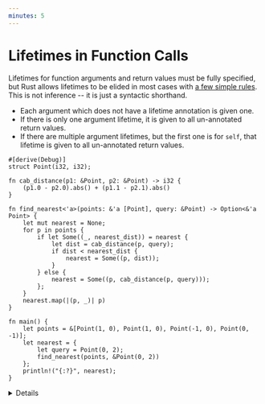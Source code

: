 ```yaml
---
minutes: 5
---
```


# Lifetimes in Function Calls

Lifetimes for function arguments and return values must be fully specified, but
Rust allows lifetimes to be elided in most cases with
[a few simple rules](https://doc.rust-lang.org/nomicon/lifetime-elision.html).
This is not inference -- it is just a syntactic shorthand.

- Each argument which does not have a lifetime annotation is given one.
- If there is only one argument lifetime, it is given to all un-annotated return
  values.
- If there are multiple argument lifetimes, but the first one is for `self`,
  that lifetime is given to all un-annotated return values.

```rust,editable
#[derive(Debug)]
struct Point(i32, i32);

fn cab_distance(p1: &Point, p2: &Point) -> i32 {
    (p1.0 - p2.0).abs() + (p1.1 - p2.1).abs()
}

fn find_nearest<'a>(points: &'a [Point], query: &Point) -> Option<&'a Point> {
    let mut nearest = None;
    for p in points {
        if let Some((_, nearest_dist)) = nearest {
            let dist = cab_distance(p, query);
            if dist < nearest_dist {
                nearest = Some((p, dist));
            }
        } else {
            nearest = Some((p, cab_distance(p, query)));
        };
    }
    nearest.map(|(p, _)| p)
}

fn main() {
    let points = &[Point(1, 0), Point(1, 0), Point(-1, 0), Point(0, -1)];
    let nearest = {
        let query = Point(0, 2);
        find_nearest(points, &Point(0, 2))
    };
    println!("{:?}", nearest);
}
```

<details>

In this example, `cab_distance` is trivially elided.

The `nearest` function provides another example of a function with multiple
references in its arguments that requires explicit annotation. In `main`, the
return value is allowed to outlive the query.

Try adjusting the signature to "lie" about the lifetimes returned:

```rust,ignore
fn find_nearest<'a, 'q>(points: &'a [Point], query: &'q Point) -> Option<&'q Point> {
```

This won't compile, demonstrating that the annotations are checked for validity
by the compiler. Note that this is not the case for raw pointers (unsafe), and
this is a common source of errors with unsafe Rust.

Students may ask when to use lifetimes. Rust borrows _always_ have lifetimes.
Most of the time, elision and type inference mean these don't need to be written
out. In more complicated cases, lifetime annotations can help resolve ambiguity.
Often, especially when prototyping, it's easier to just work with owned data by
cloning values where necessary.

</details>
